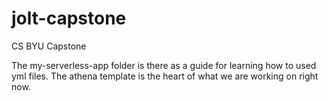 # jolt-capstone
CS BYU Capstone

The my-serverless-app folder is there as a guide for learning how to used yml files.
The athena template is the heart of what we are working on right now.
